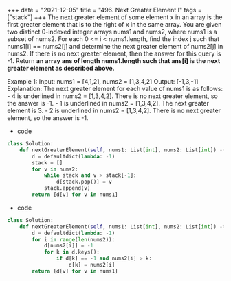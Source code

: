 +++ 
date = "2021-12-05"
title = "496. Next Greater Element I"
tags = ["stack"]
+++
The next greater element of some element x in an array is the first greater element that is to the right of x in the same array.
You are given two distinct 0-indexed integer arrays nums1 and nums2, where nums1 is a subset of nums2.
For each 0 <= i < nums1.length, find the index j such that nums1[i] == nums2[j] and determine the next greater element of nums2[j] in nums2. If there is no next greater element, then the answer for this query is -1.
Return __an array __ans__ of length __nums1.length__ such that __ans[i]__ is the next greater element as described above.__
 
Example 1:
Input: nums1 = [4,1,2], nums2 = [1,3,4,2] Output: [-1,3,-1] Explanation: The next greater element for each value of nums1 is as follows: - 4 is underlined in nums2 = [1,3,4,2]. There is no next greater element, so the answer is -1. - 1 is underlined in nums2 = [1,3,4,2]. The next greater element is 3. - 2 is underlined in nums2 = [1,3,4,2]. There is no next greater element, so the answer is -1.
- code
```py 
class Solution:
    def nextGreaterElement(self, nums1: List[int], nums2: List[int]) -> List[int]:
        d = defaultdict(lambda: -1)
        stack = []
        for v in nums2:
            while stack and v > stack[-1]:
                d[stack.pop()] = v
            stack.append(v)
        return [d[v] for v in nums1]
```
- code
```py
class Solution:
    def nextGreaterElement(self, nums1: List[int], nums2: List[int]) -> List[int]:
        d = defaultdict(lambda: -1)
        for i in range(len(nums2)):
            d[nums2[i]] = -1
            for k in d.keys():
                if d[k] == -1 and nums2[i] > k:
                    d[k] = nums2[i]
        return [d[v] for v in nums1]
```
